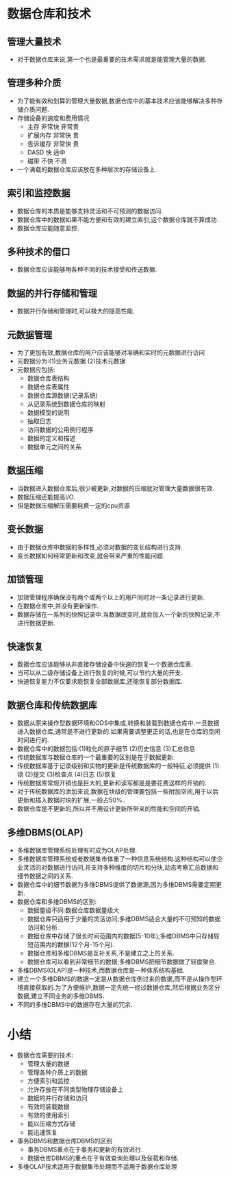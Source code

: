 数据仓库和技术
=========================

管理大量技术
----------
* 对于数据仓库来说,第一个也是最重要的技术需求就是能管理大量的数据.

管理多种介质
--------------
* 为了能有效和划算的管理大量数据,数据仓库中的基本技术应该能够解决多种存储介质问题.
* 存储设备的速度和费用情况
	* 主存		非常快	非常贵
	* 扩展内存		非常快	贵
	* 告诉缓存		非常快	贵
	* DASD		快		适中
	* 磁带			不快	不贵
* 一个满载的数据仓库应该放在多种层次的存储设备上.

索引和监控数据
---------------
* 数据仓库的本质是能够支持灵活和不可预测的数据访问.
* 数据仓库中的数据如果不能方便和有效的建立索引,这个数据仓库就不算成功.
* 数据仓库应能随意监控.

多种技术的借口
-------------
* 数据仓库应该能够用各种不同的技术接受和传送数据.

数据的并行存储和管理
-------------
* 数据并行存储和管理时,可以极大的提高性能.

元数据管理
-------------------------------
* 为了更加有效,数据仓库的用户应该能够对准确和实时的元数据进行访问
* 元数据分为:(1)业务元数据 (2)技术元数据
* 元数据应包括:
	* 数据仓库表结构
	* 数据仓库表属性
	* 数据仓库源数据(记录系统)
	* 从记录系统到数据仓库的映射
	* 数据模型的说明
	* 抽取日志
	* 访问数据的公用例行程序
	* 数据的定义和描述
	* 数据单元之间的关系

数据压缩
--------------------------------------
* 当数据进入数据仓库后,很少被更新,对数据的压缩就对管理大量数据很有效.
* 数据压缩还能提高I/O.
* 但是数据压缩解压需要耗费一定的cpu资源

变长数据
-------------------------------------
* 由于数据仓库中数据的多样性,必须对数据的变长结构进行支持.
* 变长数据如何经常更新和改变,就会带来严重的性能问题.

加锁管理
-------------------------------------
* 加锁管理程序确保没有两个或两个以上的用户同时对一条记录进行更新.
* 在数据仓库中,并没有更新操作.
* 数据存储在一系列的快照记录中.当数据改变时,就会加入一个新的快照记录,不进行数据更新.

快速恢复
-------------------------------------
* 数据仓库应该能够从非直接存储设备中快速的恢复一个数据仓库表.
* 当可以从二级存储设备上进行恢复的时候,可以节约大量的开支.
* 快速恢复能力不仅要求能恢复全部数据库,还能恢复部分数据库.

数据仓库和传统数据库
-------------------------------------
* 数据从原来操作型数据环境和ODS中集成,转换和装载到数据仓库中.一旦数据进入数据仓库,通常是不进行更新的.如果需要调整更正的话,也是在仓库的空闲时间进行的.
* 数据仓库中的数据包括:(1)粒化的原子细节 (2)历史信息 (3)汇总信息
* 传统数据库与数据仓库的一个最重要的区别是在于数据更新.
* 传统数据库基于记录级别和实物的更新是传统数据库的一般特征,必须提供
	(1)锁 (2)提交 (3)检查点 (4)日志 (5)恢复
* 传统数据库常规开销也是巨大的,更新和读写都是是要花费这样的开销的.
* 对于传统数据库的添加来说,数据在块级的管理要包括一些附加空间,用于以后更新和插入数据时块的扩展,一般占50%..
* 数据仓库是不更新的,所以并不用设计更新所带来的性能和空间的开销.

多维DBMS(OLAP)
-----------------------------------
* 多维数据库管理系统处理有时成为OLAP处理.
* 多维数据库管理系统或者数据集市体重了一种信息系统结构.这种结构可以使企业灵活的对数据进行访问,并支持多种维度的切片和分块,动态考察汇总数据和细节数据之间的关系.
* 数据仓库中的细节数据为多维DBMS提供了数据源,因为多维DBMS需要定期更新.
* 数据仓库和多维DBMS的区别:
	* 数据量级不同:数据仓库数据量级大
	* 数据仓库只适用于少量的灵活访问;多维DBMS适合大量的不可预知的数据访问和分析.
	* 数据仓库中存储了很长时间范围内的数据(5-10年);多维DBMS中只存储较短范围内的数据(12个月-15个月).
	* 数据仓库和多维DBMS是互补关系,不是建立之上的关系.
	* 数据仓库可以看到非常细节的数据;多维DBMS把细节数据做了轻度聚合.
* 多维DBMS(OLAP)是一种技术,而数据仓库是一种体系结构基础.
* 建立一个多维DBMS的数据一定是从数据仓库倒过来的数据,而不是从操作型环境直接获取的.为了方便维护,数据一定先统一经过数据仓库,然后根据业务区分数据,建立不同业务的多维DBMS.
* 不同的多维DBMS中的数据存在大量的冗余.

小结
================================
* 数据仓库需要的技术:
	* 管理大量的数据
	* 管理各种介质上的数据
	* 方便索引和监控
	* 允许存放在不同类型物理存储设备上
	* 数据的并行存储和访问
	* 有效的装载数据
	* 有效的使用索引
	* 能以压缩方式存储
	* 能迅速恢复
* 事务DBMS和数据仓库DBMS的区别
	* 事务DBMS重点在于事务和更新的有效进行.
	* 数据仓库DBMS的重点在于有效查询处理以及装载和存储.
* 多维OLAP技术适用于数据集市处理而不适用于数据仓库处理